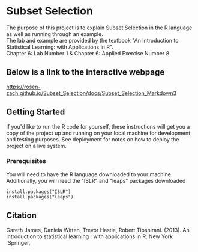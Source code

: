 # Subset Selection

The purpose of this project is to explain Subset Selection in the R language as well as running through an example.<br/>
The lab and example are provided by the textbook "An Introduction to Statistical Learning: with Applications in R".<br/>
Chapter 6: Lab Number 1 & Chapter 6: Applied Exercise Number 8

## Below is a link to the interactive webpage

https://rosen-zach.github.io/Subset_Selection/docs/Subset_Selection_Markdown3

## Getting Started

If you'd like to run the R code for yourself, these instructions will get you a copy of the project up and running on your local machine for development and testing purposes. See deployment for notes on how to deploy the project on a live system.

### Prerequisites

You will need to have the R language downloaded to your machine</br>
Additionally, you will need the "ISLR" and "leaps" packages downloaded

```
install.packages("ISLR")
install.packages("leaps")
```

## Citation
Gareth James, Daniela Witten, Trevor Hastie, Robert Tibshirani. (2013). An introduction to statistical learning : with applications in R. New York :Springer,
